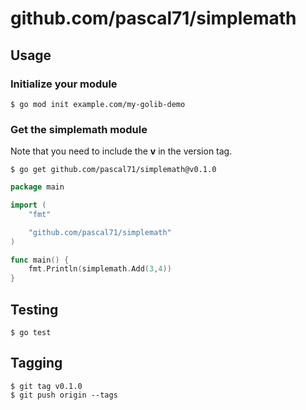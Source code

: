 # github.com/pascal71/simplemath

## Usage

### Initialize your module

```
$ go mod init example.com/my-golib-demo
```

### Get the simplemath module

Note that you need to include the **v** in the version tag.

```
$ go get github.com/pascal71/simplemath@v0.1.0
```

```go
package main

import (
    "fmt"

    "github.com/pascal71/simplemath"
)

func main() {
    fmt.Println(simplemath.Add(3,4))
}
```

## Testing

```
$ go test
```

## Tagging

```
$ git tag v0.1.0
$ git push origin --tags
```

